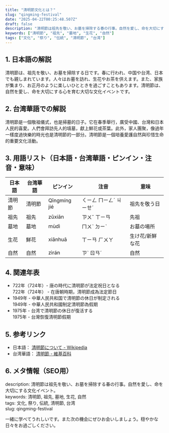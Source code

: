 ```yaml
---
title: "清明節文化とは？"
slug: "qingming-festival"
date: "2025-04-22T00:25:48.507Z"
draft: false
description: "清明節は祖先を敬い、お墓を掃除する春の行事。自然を愛し、命を大切にする文化イベント。"
keywords: ["清明節", "祖先", "墓地", "生花", "自然"]
tags: ["文化", "祭り", "伝統", "清明節", "台湾"]
---
```


## 1. 日本語の解説  
清明節は、祖先を敬い、お墓を掃除する日です。春に行われ、中国や台湾、日本でも親しまれています。人々はお墓を訪れ、生花やお茶を供えます。また、家族が集まり、お正月のように楽しいひとときを過ごすこともあります。清明節は、自然を愛し、命を大切にする心を育む大切な文化イベントです。

## 2. 台湾華語での解説  
清明節是一個敬祖儀式，也是掃墓的日子。它在春季舉行，廣受中國、台灣和日本人民的喜愛。人們會拜訪先人的墳墓，獻上鮮花或茶葉。此外，家人團聚，像過年一樣度過快樂的時光也是清明節的一部分。清明節是一個培養愛護自然與珍惜生命的重要文化活動。

## 3. 用語リスト（日本語・台湾華語・ピンイン・注音・意味）  
| 日本語 | 台湾華語 | ピンイン | 注音 | 意味 |
|---------|----------|----------|------|------|
| 清明節 | 清明節  | Qīngmíng jié | ㄑㄧㄥ ㄇㄧㄥˊ ㄐㄧㄝˊ | 祖先を敬う日 |
| 祖先 | 祖先 | zǔxiān | ㄗㄨˇ ㄒㄧㄢ | 先祖 |
| 墓地 | 墓地 | mùdì | ㄇㄨˋ ㄉㄧˋ | お墓の場所 |
| 生花 | 鮮花 | xiānhuā | ㄒㄧㄢ ㄏㄨㄚ | 生け花/新鮮な花 |
| 自然 | 自然 | zìrán | ㄗˋ ㄖㄢˊ | 自然 |

## 4. 関連年表  
- 722年（724年）- 唐の時代に清明節が法定祝日となる  
  722年（724年） - 在唐朝時期，清明節成為法定節日  
- 1949年 - 中華人民共和国で清明節の休日が制定される  
  1949年 - 中華人民共和國制定清明節為假期  
- 1975年 - 台湾で清明節の休日が復活する  
  1975年 - 台灣恢復清明節假期

## 5. 参考リンク  
- 日本語： [清明節について - Wikipedia](https://ja.wikipedia.org/wiki/%E6%B8%85%E6%98%8E%E7%AF%80)  
- 台湾華語： [清明節 - 維基百科](https://zh.wikipedia.org/wiki/%E6%B8%85%E6%98%8E%E8%8A%82)

## 6. メタ情報（SEO用）  
description: 清明節は祖先を敬い、お墓を掃除する春の行事。自然を愛し、命を大切にする文化イベント。  
keywords: 清明節, 祖先, 墓地, 生花, 自然  
tags: 文化, 祭り, 伝統, 清明節, 台湾  
slug: qingming-festival

一緒に学べてうれしいです。また次の機会にぜひお会いしましょう。穏やかな日々をお過ごしください。